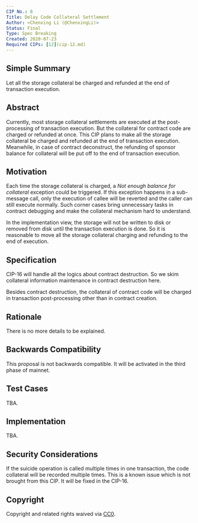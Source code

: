 ```yaml
---
CIP No.: 8
Title: Delay Code Collateral Settlement
Author: <Chenxing Li (@ChenxingLi)>
Status: Final
Type: Spec Breaking
Created: 2020-07-23
Required CIPs: [12](cip-12.md)
---
```


## Simple Summary

Let all the storage collateral be charged and refunded at the end of transaction execution.

## Abstract

Currently, most storage collateral settlements are executed at the post-processing of transaction execution. But the collateral for contract code are charged or refunded at once. This CIP plans to make all the storage collateral be charged and refunded at the end of transaction execution. Meanwhile, in case of contract deconstruct, the refunding of sponsor balance for collateral will be put off to the end of transaction execution.

## Motivation
<!--The motivation is critical for CIPs that want to change the Conflux protocol. It should clearly explain why the existing protocol specification is inadequate to address the problem that the CIP solves. CIP submissions without sufficient motivation may be rejected outright.-->

Each time the storage collateral is charged, a *Not enough balance for collateral* exception could be triggered. If this exception happens in a sub-message call, only the execution of callee will be reverted and the caller can still execute normally. Such corner cases bring unnecessary tasks in contract debugging and make the collateral mechanism hard to understand.

In the implementation view, the storage will not be written to disk or removed from disk until the transaction execution is done. So it is reasonable to move all the storage collateral charging and refunding to the end of execution.

## Specification
<!--The technical specification should describe the syntax and semantics of any new feature. The specification should be detailed enough to allow competing, interoperable implementations for any of the current Conflux platforms ([conflux-rust](https://github.com/Conflux-Chain/conflux-rust)).-->

CIP-16 will handle all the logics about contract destruction. So we skim collateral information maintenance in contract destruction here.

Besides contract destruction, the collateral of contract code will be charged in transaction post-processing other than in contract creation.

## Rationale
<!--The rationale fleshes out the specification by describing what motivated the design and why particular design decisions were made. It should describe alternate designs that were considered and related work, e.g. how the feature is supported in other languages. The rationale may also provide evidence of consensus within the community, and should discuss important objections or concerns raised during discussion.-->

There is no more details to be explained.

## Backwards Compatibility
<!--All CIPs that introduce backwards incompatibilities must include a section describing these incompatibilities and their severity. The CIP must explain how the author proposes to deal with these incompatibilities. CIP submissions without a sufficient backwards compatibility treatise may be rejected outright.-->

This proposal is not backwards compatible. It will be activated in the third phase of mainnet.


## Test Cases
<!--Test cases for an implementation are mandatory for CIPs that are affecting consensus changes. Other CIPs can choose to include links to test cases if applicable.-->
TBA.

## Implementation
<!--The implementations must be completed before any CIP is given status "Final", but it need not be completed before the CIP is accepted. While there is merit to the approach of reaching consensus on the specification and rationale before writing code, the principle of "rough consensus and running code" is still useful when it comes to resolving many discussions of API details.-->
TBA.

## Security Considerations
<!--All CIPs must contain a section that discusses the security implications/considerations relevant to the proposed change. Include information that might be important for security discussions, surfaces risks and can be used throughout the life cycle of the proposal. E.g. include security-relevant design decisions, concerns, important discussions, implementation-specific guidance and pitfalls, an outline of threats and risks and how they are being addressed. CIP submissions missing the "Security Considerations" section will be rejected. a CIP cannot proceed to status "Final" without a Security Considerations discussion deemed sufficient by the reviewers.-->
If the suicide operation is called multiple times in one transaction, the code collateral will be recorded multiple times. This is a known issue which is not brought from this CIP. It will be fixed in the CIP-16.

## Copyright
Copyright and related rights waived via [CC0](https://creativecommons.org/publicdomain/zero/1.0/).
